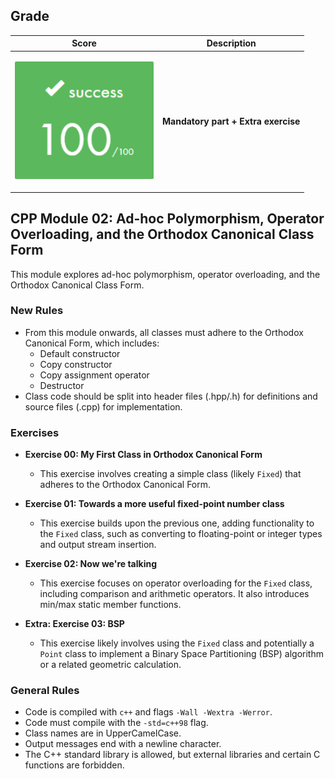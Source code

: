 ## Grade

| **Score**           | **Description**     |
|-----------------------|---------------|
| <p align="center"><img width="222px" alt="170px" src="https://github.com/BishopVK/Cursus-42Madrid/blob/main/lvl4/CPP_Module/CPP_Module_02/img/Score_100.png"></p> | **Mandatory part + Extra exercise** |


## CPP Module 02: Ad-hoc Polymorphism, Operator Overloading, and the Orthodox Canonical Class Form

This module explores ad-hoc polymorphism, operator overloading, and the Orthodox Canonical Class Form.

### New Rules

* From this module onwards, all classes must adhere to the Orthodox Canonical Form, which includes:
    * Default constructor
    * Copy constructor
    * Copy assignment operator
    * Destructor
* Class code should be split into header files (.hpp/.h) for definitions and source files (.cpp) for implementation.

### Exercises

* **Exercise 00: My First Class in Orthodox Canonical Form**

    * This exercise involves creating a simple class (likely `Fixed`) that adheres to the Orthodox Canonical Form.
* **Exercise 01: Towards a more useful fixed-point number class**

    * This exercise builds upon the previous one, adding functionality to the `Fixed` class, such as converting to floating-point or integer types and output stream insertion.
* **Exercise 02: Now we're talking**

    * This exercise focuses on operator overloading for the `Fixed` class, including comparison and arithmetic operators. It also introduces min/max static member functions.
* **Extra: Exercise 03: BSP**

    * This exercise likely involves using the `Fixed` class and potentially a `Point` class to implement a Binary Space Partitioning (BSP) algorithm or a related geometric calculation.

### General Rules

* Code is compiled with `c++` and flags `-Wall -Wextra -Werror`.
* Code must compile with the `-std=c++98` flag.
* Class names are in UpperCamelCase.
* Output messages end with a newline character.
* The C++ standard library is allowed, but external libraries and certain C functions are forbidden.